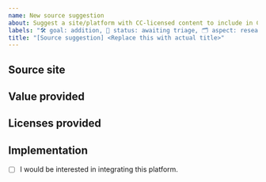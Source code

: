 ```yaml
---
name: New source suggestion
about: Suggest a site/platform with CC-licensed content to include in CC Search
labels: "🛠 goal: addition, 🚦 status: awaiting triage, 🗂 aspect: research, 🟩 priority: low"
title: "[Source suggestion] <Replace this with actual title>"
---
```


## Source site
<!-- Provide a link to the source site that you'd like considered for inclusion on CC Search. -->

## Value provided
<!-- Explain why it would be valuable to include this source on CC Search. -->

## Licenses provided
<!-- Which CC licenses or Public Domain tools are in use by the source, if known? -->

## Implementation
<!-- Replace the [ ] with [x] to check the box. -->
- [ ] I would be interested in integrating this platform.
